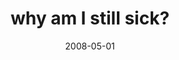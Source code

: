 ---
layout: base.njk
title : 'why am I still sick?' 
view_title : 'why am I still sick?' 
year : '2008' 
date : '2008-05-01' 
img_file : '/drawing/whyamistillsick.png' 
html_file : 'whyamistillsick' 
next_html : 'loveiseverywhere.html' 
year_order : '182' 
permalink : "title/{{html_file}}.html"
---